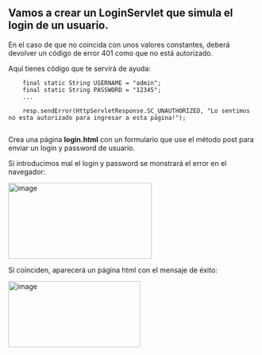 ## Vamos a crear un **LoginServlet** que simula el login de un usuario.

En el caso de que no coincida con unos valores constantes, deberá devolver un código de error 401 como que no está autorizado.

Aquí tienes código que te servirá de ayuda:

```
    final static String USERNAME = "admin";
    final static String PASSWORD = "12345";
    ...

    resp.sendError(HttpServletResponse.SC_UNAUTHORIZED, "Lo sentimos no esta autorizado para ingresar a esta página!");


```

Crea una página **login.html** con un formulario que use el método post para enviar un login y password de usuario.

Si introducimos mal el login y password se monstrará el error en el navegador:

<img width="289" height="153" alt="image" src="https://github.com/user-attachments/assets/57666532-83bb-435d-9122-e11cbca20333" />


Si coinciden, aparecerá un página html con el mensaje de éxito:

<img width="266" height="133" alt="image" src="https://github.com/user-attachments/assets/898f760f-0d60-4928-bae2-9108531d73a8" />
